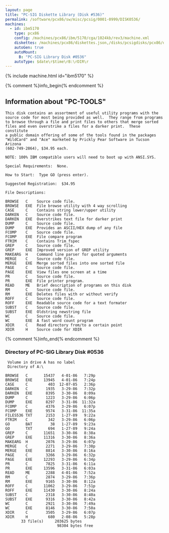 ```yaml
---
layout: page
title: "PC-SIG Diskette Library (Disk #536)"
permalink: /software/pcx86/sw/misc/pcsig/0001-0999/DISK0536/
machines:
  - id: ibm5170
    type: pcx86
    config: /machines/pcx86/ibm/5170/cga/1024kb/rev3/machine.xml
    diskettes: /machines/pcx86/diskettes.json,/disks/pcsigdisks/pcx86/diskettes.json
    autoGen: true
    autoMount:
      B: "PC-SIG Library Disk #0536"
    autoType: $date\r$time\rB:\rDIR\r
---
```


{% include machine.html id="ibm5170" %}

{% comment %}info_begin{% endcomment %}

## Information about "PC-TOOLS"

    This disk contains an assortment of useful utility programs with the
    source code for most being provided as well.  They range from programs
    to browse through a file and print files to others that merge sorted
    files and even overstrike a files for a darker print.  These constitute
    a public domain offering of some of the tools found in the packages
    "WildCard" and "Ace" marketed by Prickly Pear Software in Tucson Arizona
    (602-749-2864), $34.95 each.
    
    NOTE: 100% IBM compatible users will need to boot up with ANSI.SYS.
    
    Special Requirements:  None.
    
    How to Start:  Type GO (press enter).
    
    Suggested Registration:  $34.95
    
    File Descriptions:
    
    BROWSE   C    Source code file.
    BROWSE   EXE  File browse utility with 4 way scrolling
    CASE     C    Contains string lower/upper utility
    DARKEN   C    Source code file.
    DARKEN   EXE  Overstrikes text file for darker print
    DUMP     C    Source code file.
    DUMP     EXE  Provides an ASCII/HEX dump of any file
    FCOMP    C    Source code file.
    FCOMP    EXE  File compare program
    FTRIM    C    Contains Trim_fspec
    GREP     C    Source code file.
    GREP     EXE  Improved version of GREP utility
    MAKEARG  H    Command line parser for quoted arguments
    MERGE    C    Source code file.
    MERGE    EXE  Merge sorted files into one sorted file
    PAGE     C    Source code file.
    PAGE     EXE  View files one screen at a time
    PR       C    Source code file.
    PR       EXE  File printer program.
    READ     ME   Brief description of programs on this disk
    RM       C    Source code file.
    RM       EXE  Deletes files with or without verify
    ROFF     C    Source code file.
    ROFF     EXE  Readable source code for a text formater
    SUBST    C    Source code file.
    SUBST    EXE  Oldstring newstring file
    WC       C    Source code file.
    WC       EXE  A fast word count program
    XDIR     C    Read directory from/to a certain point
    XDIR     H    Source code for XDIR
{% comment %}info_end{% endcomment %}


### Directory of PC-SIG Library Disk #0536

     Volume in drive A has no label
     Directory of A:\

    BROWSE   C       15437   4-01-86   7:29p
    BROWSE   EXE     13945   4-01-86   7:24p
    CASE     C         403  12-07-85   2:36p
    DARKEN   C        1935   3-29-86   7:32p
    DARKEN   EXE      8395   3-30-86   8:09a
    DUMP     C        1223   3-29-86   6:06p
    DUMP     EXE      8297   3-31-86  11:32a
    FCOMP    C        4376   3-29-86   6:07p
    FCOMP    EXE      9574   3-31-86  11:35a
    FILES536 TXT      2153   1-27-89   9:22a
    FTRIM    C         342   3-29-86   6:06p
    GO       BAT        38   1-27-89   9:23a
    GO       TXT       694   1-27-89   9:24a
    GREP     C       11651   3-30-86   8:38a
    GREP     EXE     11316   3-30-86   8:36a
    MAKEARG  H        2076   3-29-86   6:07p
    MERGE    C        2271   3-29-86   7:38p
    MERGE    EXE      8814   3-30-86   8:16a
    PAGE     C        3266   3-29-86   6:32p
    PAGE     EXE     12293   3-29-86   6:34p
    PR       C        7825   3-31-86   6:11a
    PR       EXE     13596   3-31-86   6:03a
    READ     ME       2288   4-01-86   7:52a
    RM       C        2874   3-29-86   7:36p
    RM       EXE      9165   3-30-86   8:12a
    ROFF     C       11062   3-29-86   7:51p
    ROFF     EXE     11430   3-30-86   8:24a
    SUBST    C        2318   3-30-86   8:40a
    SUBST    EXE      9316   3-30-86   8:42a
    WC       C        2921   3-30-86   7:49a
    WC       EXE      8146   3-30-86   7:50a
    XDIR     C        3505   3-29-86   6:07p
    XDIR     H         680   2-08-86   5:28p
           33 file(s)     203625 bytes
                           98304 bytes free

